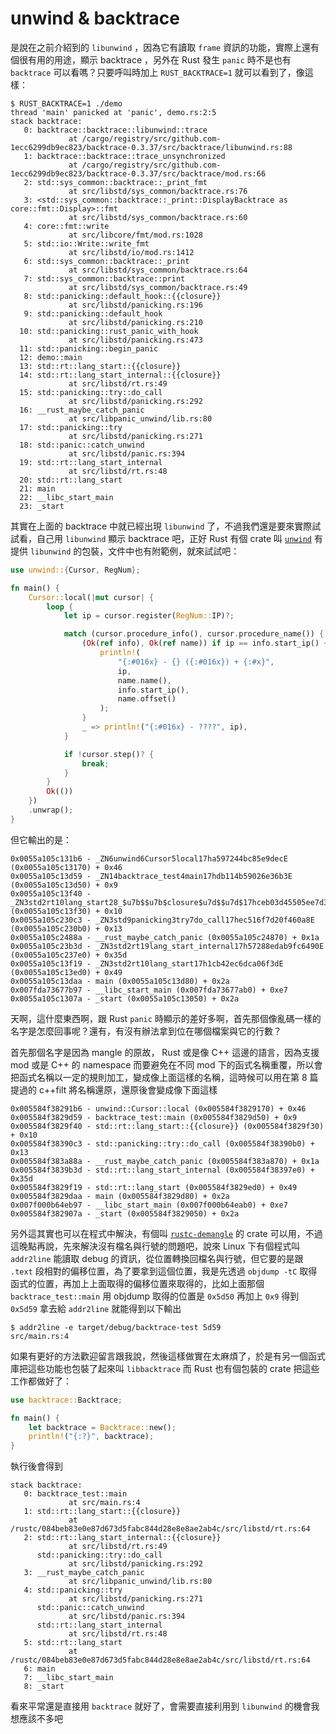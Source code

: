 unwind & backtrace
==================

是說在之前介紹到的 `libunwind` ，因為它有讀取 `frame` 資訊的功能，實際上還有個很有用的用途，顯示 backtrace ，另外在 Rust 發生 `panic` 時不是也有 `backtrace` 可以看嗎？只要呼叫時加上 `RUST_BACKTRACE=1` 就可以看到了，像這樣：

```shell
$ RUST_BACKTRACE=1 ./demo
thread 'main' panicked at 'panic', demo.rs:2:5
stack backtrace:
   0: backtrace::backtrace::libunwind::trace
             at /cargo/registry/src/github.com-1ecc6299db9ec823/backtrace-0.3.37/src/backtrace/libunwind.rs:88
   1: backtrace::backtrace::trace_unsynchronized
             at /cargo/registry/src/github.com-1ecc6299db9ec823/backtrace-0.3.37/src/backtrace/mod.rs:66
   2: std::sys_common::backtrace::_print_fmt
             at src/libstd/sys_common/backtrace.rs:76
   3: <std::sys_common::backtrace::_print::DisplayBacktrace as core::fmt::Display>::fmt
             at src/libstd/sys_common/backtrace.rs:60
   4: core::fmt::write
             at src/libcore/fmt/mod.rs:1028
   5: std::io::Write::write_fmt
             at src/libstd/io/mod.rs:1412
   6: std::sys_common::backtrace::_print
             at src/libstd/sys_common/backtrace.rs:64
   7: std::sys_common::backtrace::print
             at src/libstd/sys_common/backtrace.rs:49
   8: std::panicking::default_hook::{{closure}}
             at src/libstd/panicking.rs:196
   9: std::panicking::default_hook
             at src/libstd/panicking.rs:210
  10: std::panicking::rust_panic_with_hook
             at src/libstd/panicking.rs:473
  11: std::panicking::begin_panic
  12: demo::main
  13: std::rt::lang_start::{{closure}}
  14: std::rt::lang_start_internal::{{closure}}
             at src/libstd/rt.rs:49
  15: std::panicking::try::do_call
             at src/libstd/panicking.rs:292
  16: __rust_maybe_catch_panic
             at src/libpanic_unwind/lib.rs:80
  17: std::panicking::try
             at src/libstd/panicking.rs:271
  18: std::panic::catch_unwind
             at src/libstd/panic.rs:394
  19: std::rt::lang_start_internal
             at src/libstd/rt.rs:48
  20: std::rt::lang_start
  21: main
  22: __libc_start_main
  23: _start
```

其實在上面的 backtrace 中就已經出現 `libunwind` 了，不過我們還是要來實際試試看，自己用 `libunwind` 顯示 backtrace 吧，正好 Rust 有個 crate 叫 [`unwind`][unwind] 有提供 `libunwind` 的包裝，文件中也有附範例，就來試試吧：

[unwind]: https://docs.rs/unwind/0.2.0/unwind/index.html

```rust
use unwind::{Cursor, RegNum};

fn main() {
    Cursor::local(|mut cursor| {
        loop {
            let ip = cursor.register(RegNum::IP)?;

            match (cursor.procedure_info(), cursor.procedure_name()) {
                (Ok(ref info), Ok(ref name)) if ip == info.start_ip() + name.offset() => {
                    println!(
                        "{:#016x} - {} ({:#016x}) + {:#x}",
                        ip,
                        name.name(),
                        info.start_ip(),
                        name.offset()
                    );
                }
                _ => println!("{:#016x} - ????", ip),
            }

            if !cursor.step()? {
                break;
            }
        }
        Ok(())
    })
    .unwrap();
}
```

但它輸出的是：

```plain
0x0055a105c131b6 - _ZN6unwind6Cursor5local17ha597244bc85e9decE (0x0055a105c13170) + 0x46
0x0055a105c13d59 - _ZN14backtrace_test4main17hdb114b59026e36b3E (0x0055a105c13d50) + 0x9
0x0055a105c13f40 - _ZN3std2rt10lang_start28_$u7b$$u7b$closure$u7d$$u7d$17hceb03d45505ee7d3E (0x0055a105c13f30) + 0x10
0x0055a105c230c3 - _ZN3std9panicking3try7do_call17hec516f7d20f460a8E (0x0055a105c230b0) + 0x13
0x0055a105c2488a - __rust_maybe_catch_panic (0x0055a105c24870) + 0x1a
0x0055a105c23b3d - _ZN3std2rt19lang_start_internal17h57288edab9fc6490E (0x0055a105c237e0) + 0x35d
0x0055a105c13f19 - _ZN3std2rt10lang_start17h1cb42ec6dca06f3dE (0x0055a105c13ed0) + 0x49
0x0055a105c13daa - main (0x0055a105c13d80) + 0x2a
0x007fda73677b97 - __libc_start_main (0x007fda73677ab0) + 0xe7
0x0055a105c1307a - _start (0x0055a105c13050) + 0x2a
```

天啊，這什麼東西啊，跟 Rust `panic` 時顯示的差好多啊，首先那個像亂碼一樣的名字是怎麼回事呢？還有，有沒有辦法拿到位在哪個檔案與它的行數？

首先那個名字是因為 mangle 的原故， Rust 或是像 C++ 這邊的語言，因為支援 mod 或是 C++ 的 namespace 而要避免在不同 mod 下的函式名稱重覆，所以會把函式名稱以一定的規則加工，變成像上面這樣的名稱，這時候可以用在第 8 篇提過的 c++filt 將名稱還原，還原後會變成像下面這樣

```plain
0x005584f38291b6 - unwind::Cursor::local (0x005584f3829170) + 0x46
0x005584f3829d59 - backtrace_test::main (0x005584f3829d50) + 0x9
0x005584f3829f40 - std::rt::lang_start::{{closure}} (0x005584f3829f30) + 0x10
0x005584f38390c3 - std::panicking::try::do_call (0x005584f38390b0) + 0x13
0x005584f383a88a - __rust_maybe_catch_panic (0x005584f383a870) + 0x1a
0x005584f3839b3d - std::rt::lang_start_internal (0x005584f38397e0) + 0x35d
0x005584f3829f19 - std::rt::lang_start (0x005584f3829ed0) + 0x49
0x005584f3829daa - main (0x005584f3829d80) + 0x2a
0x007f000b64eb97 - __libc_start_main (0x007f000b64eab0) + 0xe7
0x005584f382907a - _start (0x005584f3829050) + 0x2a
```

另外這其實也可以在程式中解決，有個叫 [`rustc-demangle`][rustc-demangle] 的 crate 可以用，不過這晚點再說，先來解決沒有檔名與行號的問題吧，說來 Linux 下有個程式叫 `addr2line` 能讀取 debug 的資訊，從位置轉換回檔名與行號，但它要的是跟 `.text` 段相對的偏移位置，為了要拿到這個位置，我是先透過 `objdump -tC` 取得函式的位置，再加上上面取得的偏移位置來取得的，比如上面那個 `backtrace_test::main` 用 objdump 取得的位置是 `0x5d50` 再加上 `0x9` 得到 `0x5d59` 拿去給 `addr2line` 就能得到以下輸出

[rustc-demangle]: https://github.com/alexcrichton/rustc-demangle

```shell
$ addr2line -e target/debug/backtrace-test 5d59
src/main.rs:4
```

如果有更好的方法歡迎留言跟我說，然後這樣做實在太麻煩了，於是有另一個函式庫把這些功能也包裝了起來叫 `libbacktrace` 而 Rust 也有個包裝的 crate 把這些工作都做好了：

```rust
use backtrace::Backtrace;

fn main() {
    let backtrace = Backtrace::new();
    println!("{:?}", backtrace);
}
```

執行後會得到

```plain
stack backtrace:
   0: backtrace_test::main
             at src/main.rs:4
   1: std::rt::lang_start::{{closure}}
             at /rustc/084beb83e0e87d673d5fabc844d28e8e8ae2ab4c/src/libstd/rt.rs:64
   2: std::rt::lang_start_internal::{{closure}}
             at src/libstd/rt.rs:49
      std::panicking::try::do_call
             at src/libstd/panicking.rs:292
   3: __rust_maybe_catch_panic
             at src/libpanic_unwind/lib.rs:80
   4: std::panicking::try
             at src/libstd/panicking.rs:271
      std::panic::catch_unwind
             at src/libstd/panic.rs:394
      std::rt::lang_start_internal
             at src/libstd/rt.rs:48
   5: std::rt::lang_start
             at /rustc/084beb83e0e87d673d5fabc844d28e8e8ae2ab4c/src/libstd/rt.rs:64
   6: main
   7: __libc_start_main
   8: _start
```

看來平常還是直接用 `backtrace` 就好了，會需要直接利用到 `libunwind` 的機會我想應該不多吧
